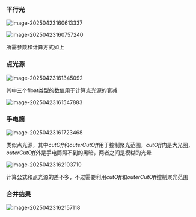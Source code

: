 ### 平行光

![image-20250423160613337](C:\Users\SOF\Desktop\OpenGL笔记\assets\image-20250423160613337.png)

![image-20250423160757240](C:\Users\SOF\Desktop\OpenGL笔记\assets\image-20250423160757240.png)

所需参数和计算方式如上

### 点光源

![image-20250423161345092](C:\Users\SOF\Desktop\OpenGL笔记\assets\image-20250423161345092.png)

其中三个float类型的数值用于计算点光源的衰减

![image-20250423161547883](C:\Users\SOF\Desktop\OpenGL笔记\assets\image-20250423161547883.png)

### 手电筒

![image-20250423161723468](C:\Users\SOF\Desktop\OpenGL笔记\assets\image-20250423161723468.png)

类似点光源，其中$cutOff$和$outerCutOff$用于控制聚光范围，$cutOff$内是大光圈，$outerCutOff$外是手电筒照不到的黑暗，两者之间是模糊的光晕

![image-20250423162103710](C:\Users\SOF\Desktop\OpenGL笔记\assets\image-20250423162103710.png)

计算公式和点光源的差不多，不过需要利用$cutOff$和$outerCutOff$控制聚光范围

### 合并结果

![image-20250423162157118](C:\Users\SOF\Desktop\OpenGL笔记\assets\image-20250423162157118.png)

